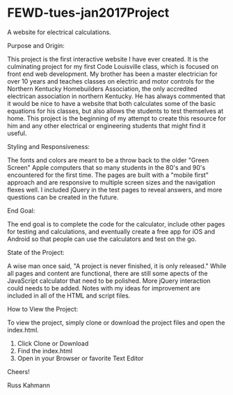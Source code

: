 # FEWD-tues-jan2017Project
A website for electrical calculations.

Purpose and Origin:

This project is the first interactive website I have ever created.  It is the culminating project for my first Code Louisville class, which is focused on front end web development.  My brother has been a master electrician for over 10 years and teaches classes on electric and motor controls for the Northern Kentucky Homebuilders Association, the only accredited electrican association in northern Kentucky.  He has always commented that it would be nice to have a website that both calculates some of the basic equations for his classes, but also allows the students to test themselves at home.  This project is the beginning of my attempt to create this resource for him and any other electrical or engineering students that might find it useful.

Styling and Responsiveness:

The fonts and colors are meant to be a throw back to the older "Green Screen" Apple computers that so many students in the 80's and 90's encountered for the first time.  The pages are built with a "mobile first" approach and are responsive to multiple screen sizes and the navigation flexes well.  I included jQuery in the test pages to reveal answers, and more questions can be created in the future.

End Goal:

The end goal is to complete the code for the calculator, include other pages for testing and calculations, and eventually create a free app for iOS and Android so that people can use the calculators and test on the go.

State of the Project:

A wise man once said, "A project is never finished, it is only released."  While all pages and content are functional, there are still some apects of the JavaScript calculator that need to be polished.  More jQuery interaction could needs to be added.  Notes with my ideas for improvement are included in all of the HTML and script files.

How to View the Project:

To view the project, simply clone or download the project files and open the index.html.

1. Click Clone or Download
2. Find the index.html
3. Open in your Browser or favorite Text Editor

Cheers!

Russ Kahmann
